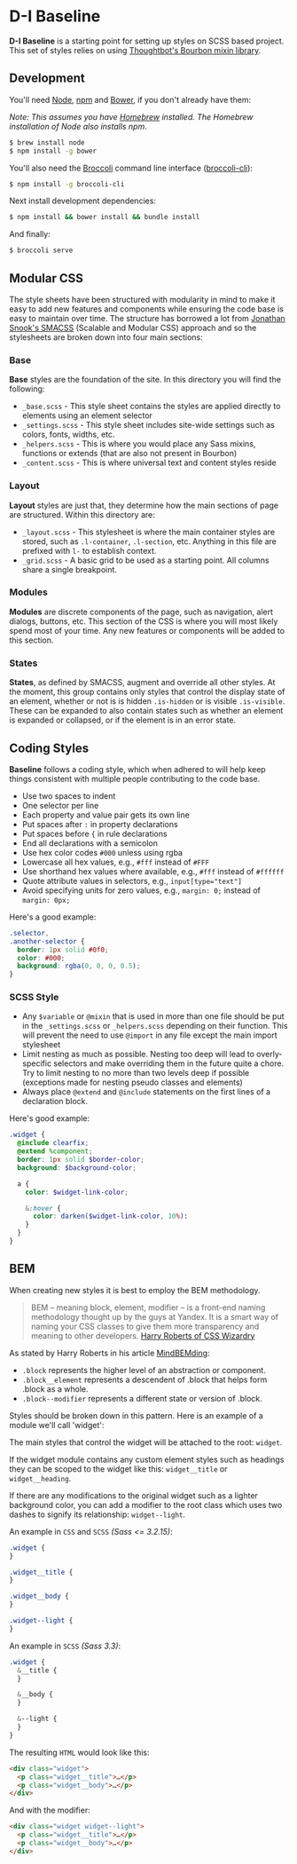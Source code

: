 # D-I Baseline

**D-I Baseline** is a starting point for setting up styles on SCSS based project. This set of styles relies on using [Thoughtbot's Bourbon mixin library](http://bourbon.io).

## Development

You'll need [Node](http://nodejs.org), [npm](https://www.npmjs.org) and [Bower](http://bower.io), if you don't already have them:

_Note: This assumes you have [Homebrew](http://brew.sh) installed. The Homebrew installation of Node also installs npm_.

```sh
$ brew install node
$ npm install -g bower
```

You'll also need the [Broccoli](https://github.com/broccolijs/broccoli) command line interface ([broccoli-cli](https://github.com/broccolijs/broccoli-cli)):

```sh
$ npm install -g broccoli-cli
```

Next install development dependencies:

```sh
$ npm install && bower install && bundle install
```

And finally:

```sh
$ broccoli serve
```

## Modular CSS

The style sheets have been structured with modularity in mind to make it easy to add new features and components while ensuring the code base is easy to maintain over time. The structure has borrowed a lot from [Jonathan Snook's SMACSS](http://smacss.com) (Scalable and Modular CSS) approach and so the stylesheets are broken down into four main sections:

### Base

**Base** styles are the foundation of the site. In this directory you will find the following:

- `_base.scss` - This style sheet contains the styles are applied directly to elements using an element selector
- `_settings.scss` - This style sheet includes site-wide settings such as colors, fonts, widths, etc.
- `_helpers.scss` - This is where you would place any Sass mixins, functions or extends (that are also not present in Bourbon)
- `_content.scss` - This is where universal text and content styles reside

### Layout

**Layout** styles are just that, they determine how the main sections of page are structured. Within this directory are:

- `_layout.scss` - This stylesheet is where the main container styles are stored, such as `.l-container`, `.l-section`, etc. Anything in this file are prefixed with `l-` to establish context.
- `_grid.scss` - A basic grid to be used as a starting point. All columns share a single breakpoint.

### Modules

**Modules** are discrete components of the page, such as navigation, alert dialogs, buttons, etc. This section of the CSS is where you will most likely spend most of your time. Any new features or components will be added to this section.

### States

**States**, as defined by SMACSS, augment and override all other styles. At the moment, this group contains only styles that control the display state of an element, whether or not is is hidden `.is-hidden` or is visible `.is-visible`. These can be expanded to also contain states such as whether an element is expanded or collapsed, or if the element is in an error state.

## Coding Styles

**Baseline** follows a coding style, which when adhered to will help keep things consistent with multiple people contributing to the code base.

- Use two spaces to indent
- One selector per line
- Each property and value pair gets its own line
- Put spaces after `:` in property declarations
- Put spaces before `{` in rule declarations
- End all declarations with a semicolon
- Use hex color codes `#000` unless using rgba
- Lowercase all hex values, e.g., `#fff` instead of `#FFF`
- Use shorthand hex values where available, e.g., `#fff` instead of `#ffffff`
- Quote attribute values in selectors, e.g., `input[type="text"]`
- Avoid specifying units for zero values, e.g., `margin: 0;` instead of `margin: 0px;`

Here's a good example:

```css
.selector,
.another-selector {
  border: 1px solid #0f0;
  color: #000;
  background: rgba(0, 0, 0, 0.5);
}
```

### SCSS Style

- Any `$variable` or `@mixin` that is used in more than one file should be put in the `_settings.scss` or `_helpers.scss` depending on their function. This will prevent the need to use `@import` in any file except the main import stylesheet
- Limit nesting as much as possible. Nesting too deep will lead to overly-specific selectors and make overriding them in the future quite a chore. Try to limit nesting to no more than two levels deep if possible (exceptions made for nesting pseudo classes and elements)
- Always place `@extend` and `@include` statements on the first lines of a declaration block.

Here's good example:

```scss
.widget {
  @include clearfix;
  @extend %component;
  border: 1px solid $border-color;
  background: $background-color;

  a {
    color: $widget-link-color;

    &:hover {
      color: darken($widget-link-color, 10%):
    }
  }
}
```

## BEM

When creating new styles it is best to employ the BEM methodology.

> BEM – meaning block, element, modifier – is a front-end naming methodology thought up by the guys at Yandex. It is a smart way of naming your CSS classes to give them more transparency and meaning to other developers. [Harry Roberts of CSS Wizardry](http://csswizardry.com/2013/01/mindbemding-getting-your-head-round-bem-syntax/)

As stated by Harry Roberts in his article [MindBEMding](http://csswizardry.com/2013/01/mindbemding-getting-your-head-round-bem-syntax/):

- `.block` represents the higher level of an abstraction or component.
- `.block__element` represents a descendent of .block that helps form .block as a whole.
- `.block--modifier` represents a different state or version of .block.

Styles should be broken down in this pattern. Here is an example of a module we'll call 'widget':

The main styles that control the widget will be attached to the root: `widget`.

If the widget module contains any custom element styles such as headings they can be scoped to the widget like this: `widget__title` or `widget__heading`.

If there are any modifications to the original widget such as a lighter background color, you can add a modifier to the root class which uses two dashes to signify its relationship: `widget--light`.

An example in `CSS` and `SCSS` *(Sass <= 3.2.15)*:

```scss
.widget {
}

.widget__title {
}

.widget__body {
}

.widget--light {
}
```

An example in `SCSS` *(Sass 3.3)*:

```scss
.widget {
  &__title {
  }

  &__body {
  }

  &--light {
  }
}
```

The resulting `HTML` would look like this:

```html
<div class="widget">
  <p class="widget__title">…</p>
  <p class="widget__body">…</p>
</div>
```
And with the modifier:

```html
<div class="widget widget--light">
  <p class="widget__title">…</p>
  <p class="widget__body">…</p>
</div>
```
